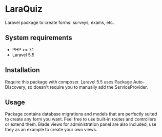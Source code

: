 # LaraQuiz
Laravel package to create forms: surveys, exams, etc.

## System requirements
* PHP >= 7.1
* Laravel 5.5

## Installation
Require this package with composer. Laravel 5.5 uses Package Auto-Discovery, so doesn't require you to manually add the 
ServiceProvider.

## Usage
Package contains database migrations and models that are perfectly suited to create any form you want. Feel free to use
built-in routes and controllers or extend them. Blade views for administration panel are also included, use they as an
example to create your own views.